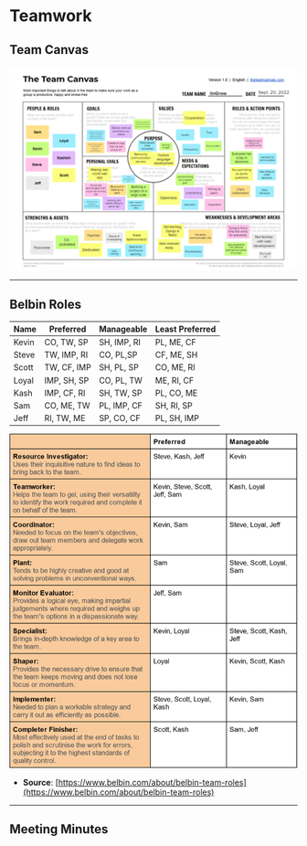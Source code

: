 # Teamwork

## Team Canvas

![canvas](img/canvas.png)

---

## Belbin Roles

| Name  | Preferred   | Manageable  | Least Preferred |
|-------|-------------|-------------|-----------------|
| Kevin | CO, TW, SP  | SH, IMP, RI | PL, ME, CF      |
| Steve | TW, IMP, RI | CO, PL,SP   | CF, ME, SH      |
| Scott | TW, CF, IMP | SH, PL, SP  | CO, ME, RI      |
| Loyal | IMP, SH, SP | CO, PL, TW  | ME, RI, CF      |
| Kash  | IMP, CF, RI | SH, TW, SP  | PL, CO, ME      |
| Sam   | CO, ME, TW  | PL, IMP, CF | SH, RI, SP      |
| Jeff  | RI, TW, ME  | SP, CO, CF  | PL, SH, IMP     |

![belbin](img/belbin.png)

- **Source**: [https://www.belbin.com/about/belbin-team-roles](https://www.belbin.com/about/belbin-team-roles)

---

## Meeting Minutes
